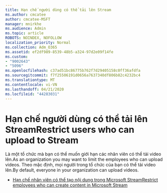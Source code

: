 ```yaml
---
title: Hạn chế người dùng có thể tải lên Stream
ms.author: cmcatee
author: cmcatee-MSFT
manager: mnirkhe
ms.audience: Admin
ms.topic: article
ROBOTS: NOINDEX, NOFOLLOW
localization_priority: Normal
ms.collection: Adm_O365
ms.assetid: ef2df989-8539-48b5-a324-97d2e09f14fe
ms.custom:
- "9002643"
- "5096"
ms.openlocfilehash: c37ad51bc86775b762f7d29405158c0ff36afdfa
ms.sourcegitcommit: f7f25506191d0656a7637340df806b82c4232bc4
ms.translationtype: MT
ms.contentlocale: vi-VN
ms.lasthandoff: 04/21/2020
ms.locfileid: "44283031"
---
```

# <a name="restrict-users-who-can-upload-to-stream"></a><span data-ttu-id="3d669-102">Hạn chế người dùng có thể tải lên Stream</span><span class="sxs-lookup"><span data-stu-id="3d669-102">Restrict users who can upload to Stream</span></span>

<span data-ttu-id="3d669-103">Là một tổ chức mà bạn có thể muốn giới hạn các nhân viên có thể tải video lên.</span><span class="sxs-lookup"><span data-stu-id="3d669-103">As an organization you may want to limit the employees who can upload videos.</span></span> <span data-ttu-id="3d669-104">Theo mặc định, mọi người trong tổ chức của bạn có thể tải video lên.</span><span class="sxs-lookup"><span data-stu-id="3d669-104">By default, everyone in your organization can upload videos.</span></span>

- [<span data-ttu-id="3d669-105">Hạn chế nhân viên có thể tạo nội dung trong Microsoft Stream</span><span class="sxs-lookup"><span data-stu-id="3d669-105">Restrict employees who can create content in Microsoft Stream</span></span>](https://docs.microsoft.com/stream/restrict-uploaders)
